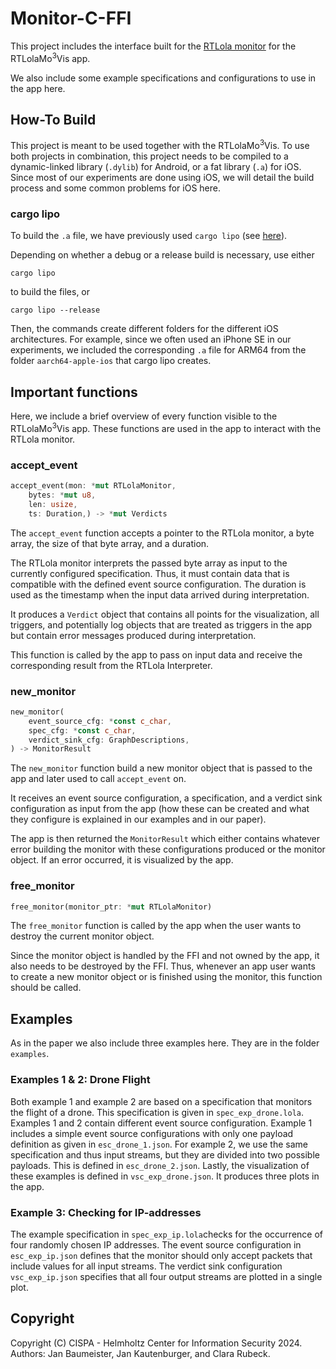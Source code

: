 # Monitor-C-FFI
This project includes the interface built for the [RTLola monitor](https://crates.io/crates/rtlola-interpreter) for the RTLolaMo<sup>3</sup>Vis app.

We also include some example specifications and configurations to use in the app here.

## How-To Build
This project is meant to be used together with the RTLolaMo<sup>3</sup>Vis. To use both projects in combination, this project needs to be compiled to a dynamic-linked library (`.dylib`) for Android, or a fat library (`.a`) for iOS. Since most of our experiments are done using iOS, we will detail the build process and some common problems for iOS here.

### cargo lipo
To build the `.a` file, we have previously used `cargo lipo` (see [here](https://docs.rs/crate/cargo-lipo/3.1.0)).

Depending on whether a debug or a release build is necessary, use either 
```
cargo lipo
```

to build the files, or

```
cargo lipo --release
``` 
Then, the commands create different folders for the different iOS architectures. For example, since we often used an iPhone SE in our experiments, we included the corresponding `.a` file for ARM64 from the folder `aarch64-apple-ios` that cargo lipo creates.


## Important functions
Here, we include a brief overview of every function visible to the RTLolaMo<sup>3</sup>Vis app. These functions are used in the app to interact with the RTLola monitor.

### accept_event
```Rust
accept_event(mon: *mut RTLolaMonitor,
    bytes: *mut u8,
    len: usize,
    ts: Duration,) -> *mut Verdicts
```

The `accept_event` function accepts a pointer to the RTLola monitor, a byte array, the size of that byte array, and a duration.

The RTLola monitor interprets the passed byte array as input to the currently configured specification. Thus, it must contain data that is compatible with the defined event source configuration. 
The duration is used as the timestamp when the input data arrived during interpretation.

It produces a `Verdict` object that contains all points for the visualization, all triggers, and potentially log objects that are treated as triggers in the app but contain error messages produced during interpretation.

This function is called by the app to pass on input data and receive the corresponding result from the RTLola Interpreter.

### new_monitor
```Rust
new_monitor(
    event_source_cfg: *const c_char,
    spec_cfg: *const c_char,
    verdict_sink_cfg: GraphDescriptions,
) -> MonitorResult
```

The `new_monitor` function build a new monitor object that is passed to the app and later used to call `accept_event` on.

It receives an event source configuration, a specification, and a verdict sink configuration as input from the app (how these can be created and what they configure is explained in our examples and in our paper).

The app is then returned the `MonitorResult` which either contains whatever error building the monitor with these configurations produced or the monitor object.
If an error occurred, it is visualized by the app.

### free_monitor
```Rust
free_monitor(monitor_ptr: *mut RTLolaMonitor)
```

The `free_monitor` function is called by the app when the user wants to destroy the current monitor object.

Since the monitor object is handled by the FFI and not owned by the app, it also needs to be destroyed by the FFI. Thus, whenever an app user wants to create a new monitor object or is finished using the monitor, this function should be called.

## Examples

As in the paper we also include three examples here. They are in the folder `examples`.

### Examples 1 & 2: Drone Flight
Both example 1 and example 2 are based on a specification that monitors the flight of a drone. This specification is given in `spec_exp_drone.lola`.
Examples 1 and 2 contain different event source configuration. Example 1 includes a simple event source configurations with only one payload definition as given in `esc_drone_1.json`. For example 2, we use the same specification and thus input streams, but they are divided into two possible payloads. This is defined in `esc_drone_2.json`.
Lastly, the visualization of these examples is defined in `vsc_exp_drone.json`. It produces three plots in the app.

### Example 3: Checking for IP-addresses
The example specification in `spec_exp_ip.lola`checks for the occurrence of four randomly chosen IP addresses. 
The event source configuration in `esc_exp_ip.json` defines that the monitor should only accept packets that include values for all input streams.
The verdict sink configuration `vsc_exp_ip.json` specifies that all four output streams are plotted in a single plot.


## Copyright
Copyright (C) CISPA - Helmholtz Center for Information Security 2024. Authors: Jan Baumeister, Jan Kautenburger, and Clara Rubeck.
